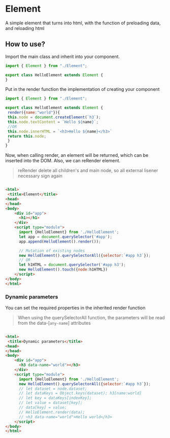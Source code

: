 # Element
 A simple element that turns into html, with the function of preloading data, and reloading html

## How to use?
Import the main class and inherit into your component.

```js
import { Element } from "./Element";

export class HelloElement extends Element {
}
```

Put in the render function the implementation of creating your component

```js
import { Element } from "./Element";

export class HelloElement extends Element {
 render({name:"world"}){
 this.node = document.createElement(`h3`);
 this.node.textContent = `Hello ${name}`;
 //OR
 this.node.innerHTML = `<h3>Hello ${name}</h3>`
 return this.node;
 }
}
```

Now, when calling render, an element will be returned, which can be inserted into the DOM.
Also, we can reRender element.
> reRender delete all children's and main node, so all external lisener necessary sign again

```html

<html>
 <title>Element</title>
<head>
</head>
<body>
    <div id="app">
      <h1></h1>
    </div>
    <script type="module">
      import {HelloElement} from './HelloElement';
      let app = document.querySelector('#app');
      app.append(HelloElement().render());

      // Mutation of existing nodes
      new HelloElement().querySelectorAll({selector:`#app h3`});
      // OR
      let h1HTML = document.querySelector('#app h3');
      new HelloElement().touch({node:h1HTML})
    </script>
</body>
</html>
```
### Dynamic parameters
You can set the required properties in the inherited render function
> When using the querySelectorAll function, the parameters will be read from the data-[`any-name`] attributes

```html

<html>
 <title>Dynamic parameters</title>
<head>
</head>
<body>
    <div id="app">
      <h3 data-name="world"></h3>
    </div>
    <script type="module">
      import {HelloElement} from './HelloElement';
      new HelloElement().querySelectorAll({selector:`#app h3`});
      // let dataset = node.dataset;
      // let dataKeys = Object.keys(dataset); h3[name:world]
      // let key = dataKeys[indexKey];
      // let value = dataset[key];
      // data[key] = value;
      // HelloElement.render(data);
      // <h3 data-name="world">Hello world</h3>
    </script>
</body>
</html>
```